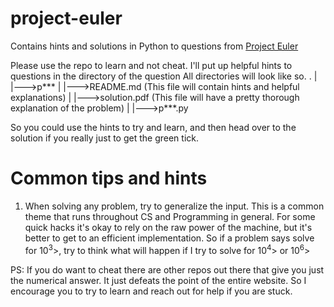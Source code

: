 # project-euler
 Contains hints and solutions in Python to questions from [Project Euler](https://projecteuler.net/)

 Please use the repo to learn and not cheat. I'll put up helpful hints to questions in the directory of the question
 All directories will look like so.
 .
 |
 |--->p***
 |		|--->README.md (This file will contain hints and helpful explanations)
 |		|--->solution.pdf (This file will have a pretty thorough explanation of the problem)
 |		|--->p***.py

So you could use the hints to try and learn, and then head over to the solution if you really just to get the green tick.

# Common tips and hints
 1. When solving any problem, try to generalize the input. This is a common theme that runs throughout CS and Programming in general. For some quick hacks it's okay to rely on the raw power of the machine, but it's better to get to an efficient implementation. So if a problem says solve for 10<sup>3</sup>>, try to think what will happen if I try to solve for 10<sup>4</sup>> or 10<sup>6</sup>>

PS: If you do want to cheat there are other repos out there that give you just the numerical answer. It just defeats the point of the entire website. So I encourage you to try to learn and reach out for help if you are stuck.